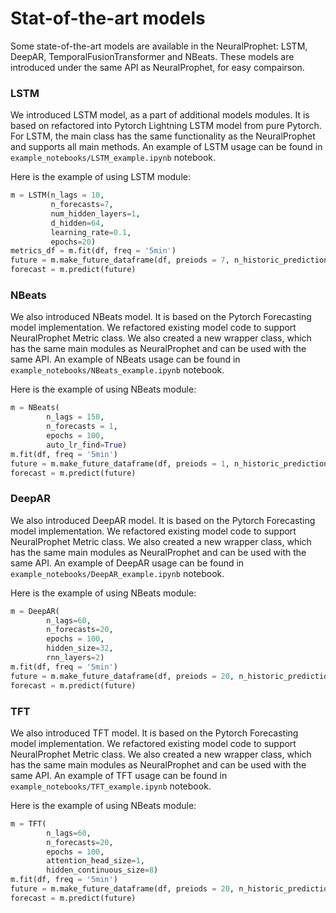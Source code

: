 # Stat-of-the-art models

Some state-of-the-art models are available in the NeuralProphet: LSTM, DeepAR, TemporalFusionTransformer and NBeats.
These models are introduced under the same API as NeuralProphet, for easy compairson.

### LSTM
We introduced LSTM model, as a part of additional models modules.
It is based on refactored into Pytorch Lightning LSTM model from pure Pytorch.
For LSTM, the main class has the same functionality as the NeuralProphet and supports all main methods.
An example of LSTM usage can be found in `example_notebooks/LSTM_example.ipynb` notebook.

Here is the example of using LSTM module:
```python
m = LSTM(n_lags = 10,
         n_forecasts=7,
         num_hidden_layers=1,
         d_hidden=64,
         learning_rate=0.1,
         epochs=20)
metrics_df = m.fit(df, freq = '5min')     
future = m.make_future_dataframe(df, preiods = 7, n_historic_predictions=True)
forecast = m.predict(future)
```

### NBeats
We also introduced NBeats model. 
It is based on the Pytorch Forecasting model implementation. 
We refactored existing model code to support NeuralProphet Metric class. 
We also created a new wrapper class, which has the same main modules as NeuralProphet and can be used with the same API. 
An example of NBeats usage can be found in `example_notebooks/NBeats_example.ipynb` notebook.

Here is the example of using NBeats module:

```python
m = NBeats(
        n_lags = 150,
        n_forecasts = 1,
        epochs = 100,
        auto_lr_find=True)
m.fit(df, freq = '5min')
future = m.make_future_dataframe(df, preiods = 1, n_historic_predictions=10)
forecast = m.predict(future)
```



### DeepAR
We also introduced DeepAR model. 
It is based on the Pytorch Forecasting model implementation. 
We refactored existing model code to support NeuralProphet Metric class. 
We also created a new wrapper class, which has the same main modules as NeuralProphet 
and can be used with the same API. 
An example of DeepAR usage can be found in `example_notebooks/DeepAR_example.ipynb` notebook.

Here is the example of using NBeats module:

```python
m = DeepAR(
        n_lags=60,
        n_forecasts=20,
        epochs = 100,
        hidden_size=32,
        rnn_layers=2)
m.fit(df, freq = '5min')
future = m.make_future_dataframe(df, preiods = 20, n_historic_predictions=10)
forecast = m.predict(future)
```


### TFT
We also introduced TFT model. 
It is based on the Pytorch Forecasting model implementation. 
We refactored existing model code to support NeuralProphet Metric class. 
We also created a new wrapper class, which has the same main modules as NeuralProphet 
and can be used with the same API. 
An example of TFT usage can be found in `example_notebooks/TFT_example.ipynb` notebook.

Here is the example of using NBeats module:

```python
m = TFT(
        n_lags=60,
        n_forecasts=20,
        epochs = 100,
        attention_head_size=1,
        hidden_continuous_size=8)
m.fit(df, freq = '5min')
future = m.make_future_dataframe(df, preiods = 20, n_historic_predictions=10)
forecast = m.predict(future)
```


